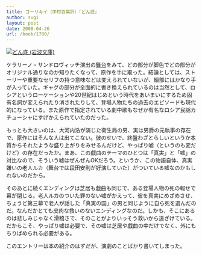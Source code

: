 ```yaml
---
title: ゴーリキイ（中村百葉訳）『どん底』
author: sugi
layout: post
date: 2008-04-26
url: /book/1780/
---
```

<a href="http://www.amazon.co.jp/exec/obidos/ASIN/4003262727/chezsugi-22/ref=nosim/" name="amazletlink" target="_blank"><img src="http://i0.wp.com/ec2.images-amazon.com/images/I/41UpUs8eU1L.SL160.jpg?w=660" alt="どん底 (岩波文庫)" class="alignleft" data-recalc-dims="1" /></a>

ケラリーノ・サンドロヴィッチ演出の[舞台][1]をみて、どの部分が脚色でどの部分がオリジナル通りなのか知りたくなって、原作を手に取った。結論としては、ストーリーや重要なセリフの持つ意味などは変えられていないが、細部にはかなり手が入っていた。ギャグの部分が全面的に書き換えられているのは当然として、ロシアというローケーションや20世紀はじめという時代をあいまいにするため固有名詞が変えられたり消されたりして、登場人物たちの過去のエピソードも現代的になっている。また原作で指定されている劇中歌もなぜか有名なロシア民謡カチューシャにすげかえられていたのだった。

もっとも大きいのは、大河内浩が演じた衛生局の男、実は男爵の元執事の存在で、原作にはそんな人は出てこない。彼のせいで、終盤わざとらしいというか本質からそれたような盛り上がりをみせるんだけど、やっぱり嘘（というのも変だけど）の存在だったか。まあ、この戯曲のテーマのひとつは「真実」と「嘘」の対比なので、そういう嘘はぜんぜんOKだろう。というか、この物語自体、真実嫌いの老人ルカ（舞台では段田安則が好演していた）がついている嘘なのかもしれないのだから。

そのあとに続くエンディングは芝居も戯曲も同じで、ある登場人物の死の報せで幕が閉じる。老人ルカのついた罪のない嘘がかえって、彼を真実にめざめさせ、ちょうど第三幕で老人が話した「真実の国」の男と同じように自ら死を選んだのだ。なんだかとても皮肉な救いのないエンディングなのだ。しかも、そこにあるのは悲しみじゃなく滑稽さで、そのことがよりいっそう救いから遠ざけている。だからこそ、やっぱり嘘は必要で、その嘘は芝居や戯曲の中だけでなく、外にもちりばめられる必要がある。

このエントリーは本の紹介のはずだが、演劇のことばかり書いてしまった。


 [1]: /play/20080412.html